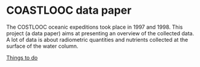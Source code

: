 # COASTLOOC data paper

The COSTLOOC oceanic expeditions took place in 1997 and 1998. This project (a data paper) aims at presenting an overview of the collected data. A lot of data is about radiometric quantities and nutrients collected at the surface of the water column.

[Things to do](todos.md)
